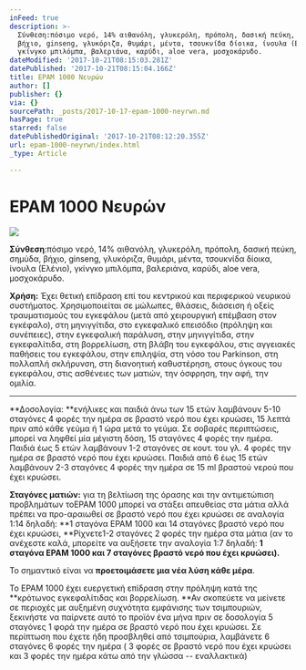 ```yaml
---
inFeed: true
description: >-
  Σύνθεση:πόσιμο νερό, 14% αιθανόλη, γλυκερόλη, πρόπολη, δασική πεύκη, σημύδα,
  βήχιο, ginseng, γλυκόριζα, θυμάρι, μέντα, τσουκνίδα δίοικα, ίνουλα (Ελένιο),
  γκίνγκο μπιλόμπα, βαλεριάνα, καρύδι, aloe vera, μοσχοκάρυδο.
dateModified: '2017-10-21T08:15:03.281Z'
datePublished: '2017-10-21T08:15:04.166Z'
title: EPAM 1000 Νευρών
author: []
publisher: {}
via: {}
sourcePath: _posts/2017-10-17-epam-1000-neyrwn.md
hasPage: true
starred: false
datePublishedOriginal: '2017-10-21T08:12:20.355Z'
url: epam-1000-neyrwn/index.html
_type: Article

---
```

# EPAM 1000 Νευρών
![](https://the-grid-user-content.s3-us-west-2.amazonaws.com/01fff6de-1869-43ce-97b6-5abe4686137f.jpg)

**Σύνθεση**:πόσιμο νερό, 14% αιθανόλη, γλυκερόλη, πρόπολη, δασική πεύκη, σημύδα, βήχιο, ginseng, γλυκόριζα, θυμάρι, μέντα, τσουκνίδα δίοικα, ίνουλα (Ελένιο), γκίνγκο μπιλόμπα, βαλεριάνα, καρύδι, aloe vera, μοσχοκάρυδο.

**Χρήση:** Έχει θετική επίδραση επί του κεντρικού και περιφερικού νευρικού συστήματος. Χρησιμοποιείται σε μώλωπες, θλάσεις, διάσειση ή οξείς τραυματισμούς του εγκεφάλου (μετά από χειρουργική επέμβαση στον εγκέφαλο), στη μηνιγγίτιδα, στο εγκεφαλικό επεισόδιο (πρόληψη και συνέπειες), στην εγκεφαλική παράλυση, στην μηνιγγίτιδα, στην εγκεφαλίτιδα, στη βορρελίωση, στη βλάβη του εγκεφάλου, στις αγγειακές παθήσεις του εγκεφάλου, στην επιληψία, στη νόσο του Parkinson, στη πολλαπλή σκλήρυνση, στη διανοητική καθυστέρηση, στους όγκους του εγκεφάλου, στις ασθένειες των ματιών, την όσφρηση, την αφή, την ομιλία.

---

**Δοσολογία: **ενήλικες και παιδιά άνω των 15 ετών λαμβάνουν 5-10 σταγόνες 4 φορές την ημέρα σε βραστό νερό που έχει κρυώσει, 15 λεπτά πριν από κάθε γεύμα ή 1 ώρα μετά το γεύμα. Σε σοβαρές περιπτώσεις, μπορεί να ληφθεί μία μέγιστη δόση, 15 σταγόνες 4 φορές την ημέρα. Παιδιά έως 5 ετών λαμβάνουν 1-2 σταγόνες σε κουτ. του γλ. 4 φορές την ημέρα σε βραστό νερό που έχει κρυώσει. Παιδιά από 6 έως 15 ετών λαμβάνουν 2-3 σταγόνες 4 φορές την ημέρα σε 15 ml βραστού νερού που έχει κρυώσει.

**Σταγόνες ματιών:** για τη βελτίωση της όρασης και την αντιμετώπιση προβλημάτων τοEPAM 1000 μπορεί να στάξει απευθείας στα μάτια αλλά πρέπει να προ-αραιωθεί σε βραστό νερό που έχει κρυώσει σε αναλογία 1:14 δηλαδή: **1 σταγόνα EPAM 1000 και 14 σταγόνες βραστό νερό που έχει κρυώσει, **Ρίχνετε1-2 σταγόνες 2 φορές την ημέρα στα μάτια (αν το ανέχεστε καλά, μπορείτε να αυξήσετε την αναλογία 1:7 δηλαδή: **1 σταγόνα EPAM 1000 και 7 σταγόνες βραστό νερό που έχει κρυώσει).**

Το σημαντικό είναι να **προετοιμάσετε μια νέα λύση κάθε μέρα**.

Το EPAM 1000 έχει ευεργετική επίδραση στην πρόληψη κατά της **κρότωνος εγκεφαλίτιδας και βορρελίωση. **Αν σκοπεύετε να μείνετε σε περιοχές με αυξημένη συχνότητα εμφάνισης των τσιμπουριών, ξεκινήστε να παίρνετε αυτό το προϊόν ένα μήνα πριν σε δοσολογία 5 σταγόνες 1 φορά την ημέρα σε βραστό νερό που έχει κρυώσει. Σε περίπτωση που έχετε ήδη προσβληθεί από τσιμπούρια, λαμβάνετε 6 σταγόνες 6 φορές την ημέρα ( 3 φορές σε βραστό νερό που έχει κρυώσει και 3 φορές την ημέρα κάτω από την γλώσσα -- εναλλακτικά)